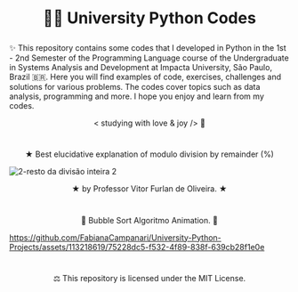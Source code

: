 # <p align="center">  👩‍💻 University Python Codes  </p>


✨ This repository contains some codes that I developed in Python in the 1st - 2nd Semester of the Programming Language course of the Undergraduate in Systems Analysis and Development at Impacta University, São Paulo, Brazil 🇧🇷. Here you will find examples of code, exercises, challenges and solutions for various problems. The codes cover topics such as data analysis, programming and more. I hope you enjoy and learn from my codes.


<p align="center"> < studying with love & joy /> 🧡

#

<p align="center"> ★ Best elucidative explanation of modulo division by remainder (%) </p>

![2-resto da divisão inteira 2](https://github.com/FabianaCampanari/University-Python-Projects/assets/113218619/176fd74d-5755-4ac0-9b6e-08e6678cf251)

<p align="center"> ★ by Professor Vitor Furlan de Oliveira. ★ </p>

#

<p align="center"> 🫧 Bubble Sort Algoritmo Animation. 🫧 </p>

https://github.com/FabianaCampanari/University-Python-Projects/assets/113218619/75228dc5-f532-4f89-838f-639cb28f1e0e

#

<p align="center"> ⚖︎ This repository is licensed under the MIT License.  </p>

